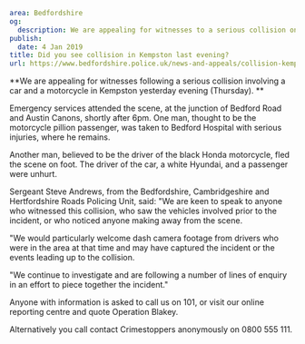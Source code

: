 ```yaml
area: Bedfordshire
og:
  description: We are appealing for witnesses to a serious collision on Bedford Road at the junction with Austin Canons.
publish:
  date: 4 Jan 2019
title: Did you see collision in Kempston last evening?
url: https://www.bedfordshire.police.uk/news-and-appeals/collision-kempston-motorcycle-jan2019
```

**We are appealing for witnesses following a serious collision involving a car and a motorcycle in Kempston yesterday evening (Thursday). **

Emergency services attended the scene, at the junction of Bedford Road and Austin Canons, shortly after 6pm. One man, thought to be the motorcycle pillion passenger, was taken to Bedford Hospital with serious injuries, where he remains.

Another man, believed to be the driver of the black Honda motorcycle, fled the scene on foot. The driver of the car, a white Hyundai, and a passenger were unhurt.

Sergeant Steve Andrews, from the Bedfordshire, Cambridgeshire and Hertfordshire Roads Policing Unit, said: "We are keen to speak to anyone who witnessed this collision, who saw the vehicles involved prior to the incident, or who noticed anyone making away from the scene.

"We would particularly welcome dash camera footage from drivers who were in the area at that time and may have captured the incident or the events leading up to the collision.

"We continue to investigate and are following a number of lines of enquiry in an effort to piece together the incident."

Anyone with information is asked to call us on 101, or visit our online reporting centre and quote Operation Blakey.

Alternatively you call contact Crimestoppers anonymously on 0800 555 111.
